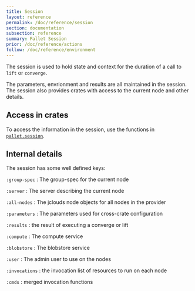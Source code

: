 ```yaml
---
title: Session
layout: reference
permalink: /doc/reference/session
section: documentation
subsection: reference
summary: Pallet Session
prior: /doc/reference/actions
follow: /doc/reference/environment
---
```


The session is used to hold state and context for the duration of a call
to `lift` or `converge`.

The parameters, envrionment and results are all maintained in the session.  The
session also provides crates with access to the current node and other details.

## Access in crates

To access the information in the session, use the functions in
[`pallet.session`](http://pallet.github.com/pallet/api/0.6/pallet.session.html).

## Internal details

The session has some well defined keys:

`:group-spec`
: The group-spec for the current node

`:server`
: The server describing the current node

`:all-nodes`
: The jclouds node objects for all nodes in the provider

`:parameters`
: The parameters used for cross-crate configuration

`:results`
: the result of executing a converge or lift

`:compute`
: The compute service

`:blobstore`
: The blobstore service

`:user`
: The admin user to use on the nodes

`:invocations`
: the invocation list of resources to run on each node

`:cmds`
: merged invocation functions
